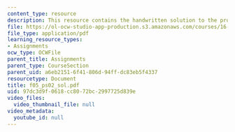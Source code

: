 ```yaml
---
content_type: resource
description: This resource contains the handwritten solution to the problem set.
file: https://ol-ocw-studio-app-production.s3.amazonaws.com/courses/16-01-unified-engineering-i-ii-iii-iv-fall-2005-spring-2006/97dc3d9f0618cc8072bc2997725d839e_f05_ps02_sol.pdf
file_type: application/pdf
learning_resource_types:
- Assignments
ocw_type: OCWFile
parent_title: Assignments
parent_type: CourseSection
parent_uid: a6eb2151-6f41-806d-94ff-dc83eb5f4337
resourcetype: Document
title: f05_ps02_sol.pdf
uid: 97dc3d9f-0618-cc80-72bc-2997725d839e
video_files:
  video_thumbnail_file: null
video_metadata:
  youtube_id: null
---
```

